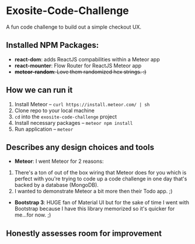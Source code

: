# Exosite-Code-Challenge
A fun code challenge to build out a simple checkout UX.


## Installed NPM Packages:
- **react-dom**: adds ReactJS compabilities within a Meteor app
- **react-mounter**: Flow Router for ReactJS Meteor app
- ~~**meteor-random**: Love them randomized hex strings. :)~~

## How we can run it
1. Install Meteor – `curl https://install.meteor.com/ | sh`
2. Clone repo to your local machine
2. `cd` into the `exosite-code-challenge` project
3. Install necessary packages – `meteor npm install`
4. Run application – `meteor`

## Describes any design choices and tools
- **Meteor**:  I went Meteor for 2 reasons:
1. There's a ton of out of the box wiring that Meteor does for you which is perfect with you're trying to code up a code challenge in one day that's backed by a database (MongoDB).
2. I wanted to demonstrate Meteor a bit more then their Todo app. ;)
- **Bootstrap 3**: HUGE fan of Material UI but for the sake of time I went with Bootstrap because I have this library memorized so it's quicker for me...for now. ;)


## Honestly assesses room for improvement
